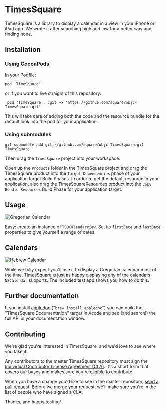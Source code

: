 # TimesSquare

TimesSquare is a library to display a calendar in a view in your iPhone or iPad app. We wrote it after searching high and low for a better way and finding none.

## Installation

### Using CocoaPods

In your Podfile:

```pod 'TimeSquare'```

or if you want to live straight of this repository:

``` pod 'TimeSquare', :git => 'https://github.com/square/objc-TimesSquare.git'```

This will take care of adding both the code and the resource bundle for the default look into the pod for your application. 

### Using submodules

```git submodule add git://github.com/square/objc-TimesSquare.git TimesSquare```

Then drag the ```TimesSquare``` project into your workspace. 

Open up the ```Products``` folder in the TimesSquare project and drag the TimesSquare product into the ```Target Dependencies``` phase of your application target Build Phases. In order to get the default resource in your application, also drag the TimesSquareResources product into the ```Copy Bundle Resources``` Build Phase for your application target. 


## Usage
![Gregorian Calendar](https://github.com/square/objc-TimesSquare/raw/master/Documentation/gregorian.png)

Easy: create an instance of `TSQCalendarView`. Set its `firstDate` and `lastDate` properties to give yourself a range of dates.

## Calendars
![Hebrew Calendar](https://github.com/square/objc-TimesSquare/raw/master/Documentation/hebrew.png)

While we fully expect you'll use it to display a Gregorian calendar most of the time, TimesSquare is just as happy displaying any of the calendars `NSCalendar` supports. The included test app shows you how to do this.

## Further documentation

If you install [appledoc](http://gentlebytes.com/appledoc/) ("`brew install appledoc`") you can build the "TimesSquare Documentation" target in Xcode and see (and search!) the full API in your documentation window.

## Contributing

We're glad you're interested in TimesSquare, and we'd love to see where you take it.

Any contributors to the master TimesSquare repository must sign the [Individual Contributor License Agreement (CLA)](https://spreadsheets.google.com/spreadsheet/viewform?formkey=dDViT2xzUHAwRkI3X3k5Z0lQM091OGc6MQ&ndplr=1). It's a short form that covers our bases and makes sure you're eligible to contribute.

When you have a change you'd like to see in the master repository, [send a pull request](https://github.com/square/objc-TimesSquare/pulls). Before we merge your request, we'll make sure you're in the list of people who have signed a CLA.

Thanks, and happy testing!
